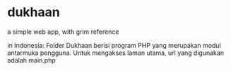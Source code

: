 # dukhaan
a simple web app, with grim reference

in Indonesia:
Folder Dukhaan berisi program PHP yang merupakan modul antarmuka pengguna.
Untuk mengakses laman utama, url yang digunakan adalah main.php
